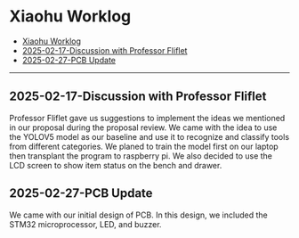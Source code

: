 # Xiaohu Worklog 
- [Xiaohu Worklog](#Xiaohu-worklog)
- [2025-02-17-Discussion with Professor Fliflet](##2025-02-17-Discussion-with-Professor-Fliflet)
- [2025-02-27-PCB Update](##2025-02-27-PCB-Update)
---
## 2025-02-17-Discussion with Professor Fliflet
Professor Fliflet gave us suggestions to implement the ideas we mentioned in our proposal during the proposal review. We came with the idea to use the YOLOV5 model as our baseline and use it to recognize and classify tools from different categories. We planed to train the model first on our laptop then transplant the program to raspberry pi. We also decided to use the LCD screen to show item status on the bench and drawer.
## 2025-02-27-PCB Update
We came with our initial design of PCB. In this design, we included the STM32 microprocessor, LED, and buzzer. 
